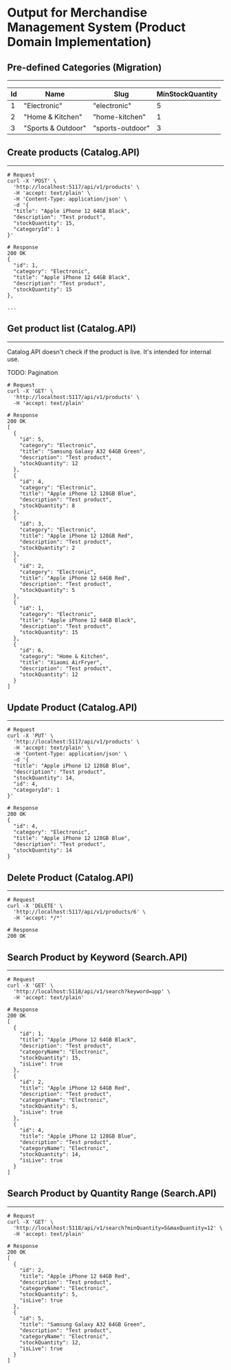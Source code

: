 # Output for Merchandise Management System (Product Domain Implementation)

## Pre-defined Categories (Migration)
---
| Id | Name               | Slug             | MinStockQuantity |
|----|--------------------|------------------|------------------|
| 1  | "Electronic"       | "electronic"     | 5                |
| 2  | "Home & Kitchen"   | "home-kitchen"   | 1                |
| 3  | "Sports & Outdoor" | "sports-outdoor" | 3                |

## Create products (Catalog.API)
***
```
# Request
curl -X 'POST' \
  'http://localhost:5117/api/v1/products' \
  -H 'accept: text/plain' \
  -H 'Content-Type: application/json' \
  -d '{
  "title": "Apple iPhone 12 64GB Black",
  "description": "Test product",
  "stockQuantity": 15,
  "categoryId": 1
}'

# Response
200 OK
{
  "id": 1,
  "category": "Electronic",
  "title": "Apple iPhone 12 64GB Black",
  "description": "Test product",
  "stockQuantity": 15
},

...

```

## Get product list (Catalog.API)
***
Catalog.API doesn't check if the product is live. It's intended for internal use.

TODO: Pagination

```
# Request
curl -X 'GET' \
  'http://localhost:5117/api/v1/products' \
  -H 'accept: text/plain'

# Response
200 OK
[
  {
    "id": 5,
    "category": "Electronic",
    "title": "Samsung Galaxy A32 64GB Green",
    "description": "Test product",
    "stockQuantity": 12
  },
  {
    "id": 4,
    "category": "Electronic",
    "title": "Apple iPhone 12 128GB Blue",
    "description": "Test product",
    "stockQuantity": 8
  },
  {
    "id": 3,
    "category": "Electronic",
    "title": "Apple iPhone 12 128GB Red",
    "description": "Test product",
    "stockQuantity": 2
  },
  {
    "id": 2,
    "category": "Electronic",
    "title": "Apple iPhone 12 64GB Red",
    "description": "Test product",
    "stockQuantity": 5
  },
  {
    "id": 1,
    "category": "Electronic",
    "title": "Apple iPhone 12 64GB Black",
    "description": "Test product",
    "stockQuantity": 15
  },
  {
    "id": 6,
    "category": "Home & Kitchen",
    "title": "Xiaomi AirFryer",
    "description": "Test product",
    "stockQuantity": 12
  }
]
```

## Update Product (Catalog.API)
***
```
# Request
curl -X 'PUT' \
  'http://localhost:5117/api/v1/products' \
  -H 'accept: text/plain' \
  -H 'Content-Type: application/json' \
  -d '{
  "title": "Apple iPhone 12 128GB Blue",
  "description": "Test product",
  "stockQuantity": 14,
  "id": 4,
  "categoryId": 1
}'

# Response
200 OK
{
  "id": 4,
  "category": "Electronic",
  "title": "Apple iPhone 12 128GB Blue",
  "description": "Test product",
  "stockQuantity": 14
}
```

## Delete Product (Catalog.API)
***
```
# Request
curl -X 'DELETE' \
  'http://localhost:5117/api/v1/products/6' \
  -H 'accept: */*'

# Response
200 OK
```

## Search Product by Keyword (Search.API)
***
```
# Request
curl -X 'GET' \
  'http://localhost:5118/api/v1/search?keyword=app' \
  -H 'accept: text/plain'

# Response
200 OK
[
  {
    "id": 1,
    "title": "Apple iPhone 12 64GB Black",
    "description": "Test product",
    "categoryName": "Electronic",
    "stockQuantity": 15,
    "isLive": true
  },
  {
    "id": 2,
    "title": "Apple iPhone 12 64GB Red",
    "description": "Test product",
    "categoryName": "Electronic",
    "stockQuantity": 5,
    "isLive": true
  },
  {
    "id": 4,
    "title": "Apple iPhone 12 128GB Blue",
    "description": "Test product",
    "categoryName": "Electronic",
    "stockQuantity": 14,
    "isLive": true
  }
]

```

## Search Product by Quantity Range (Search.API)
***
```
# Request
curl -X 'GET' \
  'http://localhost:5118/api/v1/search?minQuantity=5&maxQuantity=12' \
  -H 'accept: text/plain'

# Response
200 OK
[
  {
    "id": 2,
    "title": "Apple iPhone 12 64GB Red",
    "description": "Test product",
    "categoryName": "Electronic",
    "stockQuantity": 5,
    "isLive": true
  },
  {
    "id": 5,
    "title": "Samsung Galaxy A32 64GB Green",
    "description": "Test product",
    "categoryName": "Electronic",
    "stockQuantity": 12,
    "isLive": true
  }
]
```